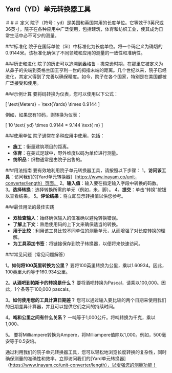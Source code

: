 ## Yard（YD）单元转换器工具

＃＃＃ 定义
院子（符号：yd）是美国和英国常用的长度单位。它等效于3英尺或36英寸。院子在各种应用中广泛使用，包括建筑，体育和纺织工业，使其成为日常生活中必不可少的测量。

###标准化
院子在国际单位（SI）中标准化为长度单位。将一个码定义为确切的0.9144米。该标准化确保了不同领域和应用的测量的一致性和准确性。

###历史和进化
院子的历史可以追溯到盎格鲁 - 撒克逊时期，在那里它被定义为从鼻子的尖端到英格兰国王亨利一世的拇指末端的距离。几个世纪以来，院子已经进化，其定义得到了完善以确保精度。如今，院子在各个国家，特别是在美国都被广泛接受和使用。

###示例计算
要将码转换为仪表，您可以使用以下公式：

\[ \text{Meters} = \text{Yards} \times 0.9144 \]

例如，如果您有10码，则转换为仪表：

\[ 10 \text{ yd} \times 0.9144 = 9.144 \text{ m} \]

###使用单位
院子通常在多种应用中使用，包括：
-  **施工**：衡量建筑项目的距离。
-  **体育**：在美式足球中，野外维度以码为单位进行测量。
-  **纺织品**：织物通常是由院子出售的。

###用法指南
要有效地利用院子单元转换器工具，请按照以下步骤：
1。**访问该工具**：访问我们的[Yard单元转换器]（https://www.inayam.co/unit-converter/length）页面。
2。**输入值**：输入要在指定输入字段中转换的码数。
3。**选择转换**：选择转换所需的单元（例如，米，脚）。
4。**提交**：单击“转换”按钮以查看结果。
5。**评论结果**：将立即显示转换值以供您参考。

###最佳用法的最佳实践
-  **双检查输入**：始终确保输入的值准确以避免转换错误。
-  **了解上下文**：熟悉使用码的上下文来确保适当的转换。
-  **用于比较**：利用该工具比较不同单位的测量单元，从而增强了对长度转换的理解。
-  **为工具添加书签**：将链接保存到院子转换器，以便将来快速访问。

###常见问题（常见问题解答）

1。**如何将100英里转换为公里？**
要将100英里转换为公里，乘以1.60934。因此，100英里大约等于160.934公里。

2。**从酒吧到帕斯卡的转换是什么？**
要将酒吧转换为Pascal，请乘以100,000。因此，1个条等于100,000 pascals。

3。**如何使用您的工具计算日期差？**
您可以通过输入要比较的两个日期来使用我们的日期差异计算器，并且可以提供它们之间的持续时间。

4。**吨和公里之间有什么关系？**
一吨等于1,000公斤。将吨转换为千克，乘以1,000。

5。
要将Milliampere转换为Ampere，将Milliampere值除以1,000。例如，500毫安等于0.5安培。

通过利用我们的院子单元转换器工具，您可以轻松地浏览长度转换的复杂性，同时确保测量的准确性和效率。立即访问我们的[Yard单元转换器]（https://www.inayam.co/unit-converter/length），以增强您的测量功能！